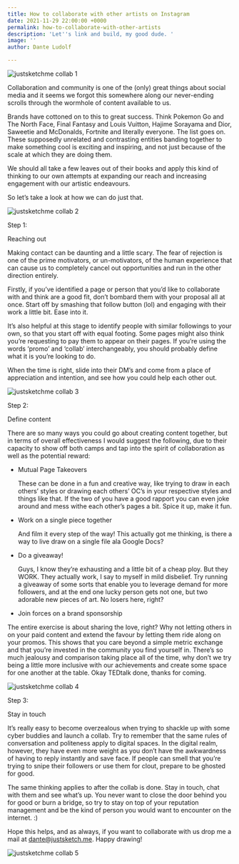 ```yaml
---
title: How to collaborate with other artists on Instagram
date: 2021-11-29 22:00:00 +0000
permalink: how-to-collaborate-with-other-artists
description: 'Let''s link and build, my good dude. '
image: ''
author: Dante Ludolf

---
```

![justsketchme collab 1](https://imagedelivery.net/mdSbb1GKWP_xXxxsYl5evQ/0868f35f-14d1-45b9-724e-99ea04d2f500/optimised)

Collaboration and community is one of the (only) great things about social media and it seems we forgot this somewhere along our never-ending scrolls through the wormhole of content available to us.

Brands have cottoned on to this to great success. Think Pokemon Go and The North Face, Final Fantasy and Louis Vuitton, Hajime Sorayama and Dior, Saweetie and McDonalds, Fortnite and literally everyone. The list goes on. These supposedly unrelated and contrasting entities banding together to make something cool is exciting and inspiring, and not just because of the scale at which they are doing them.

We should all take a few leaves out of their books and apply this kind of thinking to our own attempts at expanding our reach and increasing engagement with our artistic endeavours.

So let’s take a look at how we can do just that.

![justsketchme collab 2](https://imagedelivery.net/mdSbb1GKWP_xXxxsYl5evQ/a3c99ac0-8309-4c81-b996-7d6202a14c00/optimised)

Step 1:

Reaching out

Making contact can be daunting and a little scary. The fear of rejection is one of the prime motivators, or un-motivators, of the human experience that can cause us to completely cancel out opportunities and run in the other direction entirely.

Firstly, if you’ve identified a page or person that you’d like to collaborate with and think are a good fit, don’t bombard them with your proposal all at once. Start off by smashing that follow button (lol) and engaging with their work a little bit. Ease into it.

It’s also helpful at this stage to identify people with similar followings to your own, so that you start off with equal footing. Some pages might also think you’re requesting to pay them to appear on their pages. If you’re using the words ‘promo’ and ‘collab’ interchangeably, you should probably define what it is you’re looking to do.

When the time is right, slide into their DM’s and come from a place of appreciation and intention, and see how you could help each other out.

![justsketchme collab 3](https://imagedelivery.net/mdSbb1GKWP_xXxxsYl5evQ/2d950c3e-2b7f-4b6e-044f-7a6f6c26db00/optimised)

Step 2:

Define content

There are so many ways you could go about creating content together, but in terms of overall effectiveness I would suggest the following, due to their capacity to show off both camps and tap into the spirit of collaboration as well as the potential reward:

* Mutual Page Takeovers  
     
   These can be done in a fun and creative way, like trying to draw in each others’ styles or drawing each others’ OC’s in your respective styles and things like that. If the two of you have a good rapport you can even joke around and mess withe each other’s pages a bit. Spice it up, make it fun. 
* Work on a single piece together   
     
   And film it every step of the way! This actually got me thinking, is there a way to live draw on a single file ala Google Docs? 
* Do a giveaway!   
     
   Guys, I know they’re exhausting and a little bit of a cheap ploy. But they WORK. They actually work, I say to myself in mild disbelief. Try running a giveaway of some sorts that enable you to leverage demand for more followers, and at the end one lucky person gets not one, but two adorable new pieces of art. No losers here, right? 
* Join forces on a brand sponsorship

  
 The entire exercise is about sharing the love, right? Why not letting others in on your paid content and extend the favour by letting them ride along on your promos. This shows that you care beyond a simple metric exchange and that you’re invested in the community you find yourself in. There’s so much jealousy and comparison taking place all of the time, why don’t we try being a little more inclusive with our achievements and create some space for one another at the table. Okay TEDtalk done, thanks for coming.
 
 ![justsketchme collab 4](https://imagedelivery.net/mdSbb1GKWP_xXxxsYl5evQ/49ccdf83-a739-47a6-b422-3b343f497500/optimised)

Step 3:

Stay in touch

It’s really easy to become overzealous when trying to shackle up with some cyber buddies and launch a collab. Try to remember that the same rules of conversation and politeness apply to digital spaces. In the digital realm, however, they have even more weight as you don’t have the awkwardness of having to reply instantly and save face. If people can smell that you’re trying to snipe their followers or use them for clout, prepare to be ghosted for good.

The same thinking applies to after the collab is done. Stay in touch, chat with them and see what’s up. You never want to close the door behind you for good or burn a bridge, so try to stay on top of your reputation management and be the kind of person you would want to encounter on the internet. :)

Hope this helps, and as always, if you want to collaborate with us drop me a mail at [dante@justsketch.me](mailto:dante@justsketch.me). Happy drawing!

![justsketchme collab 5](https://imagedelivery.net/mdSbb1GKWP_xXxxsYl5evQ/8af6d0a0-ced0-40e7-cff9-4912ae5a9800/optimised)